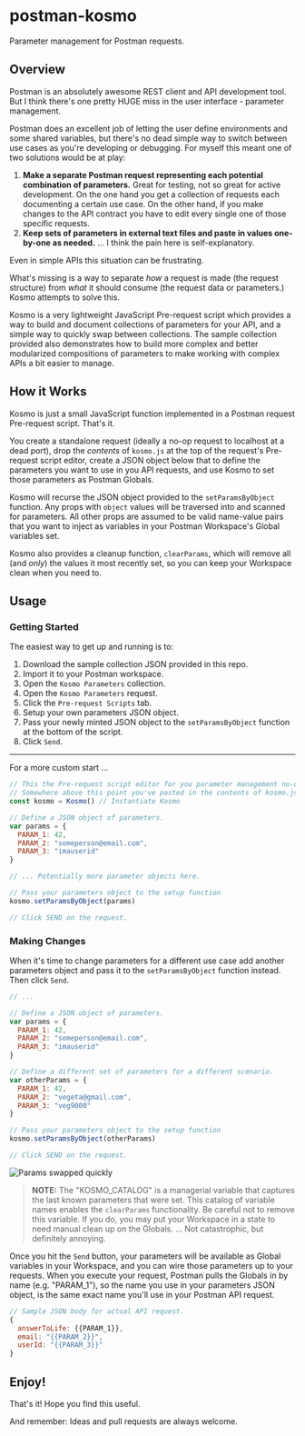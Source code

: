 # postman-kosmo
Parameter management for Postman requests.

## Overview
Postman is an absolutely awesome REST client and API development tool. But I think there's one pretty HUGE miss in the user interface - parameter management.

Postman does an excellent job of letting the user define environments and some shared variables, but there's no dead simple way to switch between use cases as you're developing or debugging. For myself this meant one of two solutions would be at play:

1. **Make a separate Postman request representing each potential combination of parameters.** Great for testing, not so great for active development. On the one hand you get a collection of requests each documenting a certain use case. On the other hand, if you make changes to the API contract you have to edit every single one of those specific requests.
2. **Keep sets of parameters in external text files and paste in values one-by-one as needed.** ... I think the pain here is self-explanatory.

Even in simple APIs this situation can be frustrating. 

What's missing is a way to separate *how* a request is made (the request structure) from *what* it should consume (the request data or parameters.) Kosmo attempts to solve this.

Kosmo is a very lightweight JavaScript Pre-request script which provides a way to build and document collections of parameters for your API, and a simple way to quickly swap between collections. The sample collection provided also demonstrates how to build more complex and better modularized compositions of parameters to make working with complex APIs a bit easier to manage.

## How it Works

Kosmo is just a small JavaScript function implemented in a Postman request Pre-request script. That's it.

You create a standalone request (ideally a no-op request to localhost at a dead port), drop the *contents* of `kosmo.js` at the top of the request's Pre-request script editor, create a JSON object below that to define the parameters you want to use in you API requests, and use Kosmo to set those parameters as Postman Globals.

Kosmo will recurse the JSON object provided to the `setParamsByObject` function. Any props with `object` values will be traversed into and scanned for parameters. All other props are assumed to be valid name-value pairs that you want to inject as variables in your Postman Workspace's Global variables set.

Kosmo also provides a cleanup function, `clearParams`, which will remove all (and *only*) the values it most recently set, so you can keep your Workspace clean when you need to.

## Usage

### Getting Started

The easiest way to get up and running is to:

1. Download the sample collection JSON provided in this repo.
2. Import it to your Postman workspace.
3. Open the `Kosmo Parameters` collection.
4. Open the `Kosmo Parameters` request.
5. Click the `Pre-request Scripts` tab.
6. Setup your own parameters JSON object.
7. Pass your newly minted JSON object to the `setParamsByObject` function at the bottom of the script.
8. Click `Send`.

---

For a more custom start ...
```javascript
// This the Pre-request script editor for you parameter management no-op request.
// Somewhere above this point you've pasted in the contents of kosmo.js.
const kosmo = Kosmo() // Instantiate Kosmo

// Define a JSON object of parameters. 
var params = {
  PARAM_1: 42,
  PARAM_2: "someperson@email.com",
  PARAM_3: "imauserid"
}

// ... Potentially more parameter objects here.

// Pass your parameters object to the setup function
kosmo.setParamsByObject(params) 

// Click SEND on the request.
```
### Making Changes

When it's time to change parameters for a different use case add another parameters object and pass it to the `setParamsByObject` function instead. Then click `Send`.

```javascript
// ...

// Define a JSON object of parameters. 
var params = {
  PARAM_1: 42,
  PARAM_2: "someperson@email.com",
  PARAM_3: "imauserid"
}

// Define a different set of parameters for a different scenario.
var otherParams = {
  PARAM_1: 42,
  PARAM_2: "vegeta@gmail.com",
  PARAM_3: "veg9000"
}

// Pass your parameters object to the setup function
kosmo.setParamsByObject(otherParams) 

// Click SEND on the request.
```

![Params swapped quickly](https://raw.githubusercontent.com/wileymab/postman-kosmo/master/docs/images/kosmo-param-swap.gif)

> **NOTE:** The "KOSMO_CATALOG" is a managerial variable that captures the last known parameters that were set. This catalog of variable names enables the `clearParams` functionality. Be careful not to remove this variable. If you do, you may put your Workspace in a state to need manual clean up on the Globals. ...  Not catastrophic, but definitely annoying.

Once you hit the `Send` button, your parameters will be available as Global variables in your Workspace, and you can wire those parameters up to your requests. When you execute your request, Postman pulls the Globals in by name (e.g. "PARAM_1"), so the name you use in your parameters JSON object, is the same exact name you'll use in your Postman API request.

```javascript
// Sample JSON body for actual API request.
{
  answerToLife: {{PARAM_1}},
  email: "{{PARAM_2}}",
  userId: "{{PARAM_3}}"
}
```

## Enjoy!

That's it! Hope you find this useful. 

And remember: Ideas and pull requests are always welcome.
